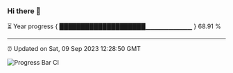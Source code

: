### Hi there 👋

⏳ Year progress { ████████████████████▁▁▁▁▁▁▁▁▁▁ } 68.91 %

---

⏰ Updated on Sat, 09 Sep 2023 12:28:50 GMT

![Progress Bar CI](https://github.com/ZhaoGui/ZhaoGui/workflows/Progress%20Bar%20CI/badge.svg)
